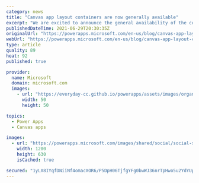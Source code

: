 ```yaml
---
category: news
title: "Canvas app layout containers are now generally available"
excerpt: "We are excited to announce the general availability of the container, horizontal container and vertical container layout controls in canvas apps! These controls help you automatically reflow and resize controls within them to enable easy, no expression layouts in canvas apps."
publishedDateTime: 2021-06-29T20:30:35Z
originalUrl: "https://powerapps.microsoft.com/en-us/blog/canvas-app-layout-containers-are-now-generally-available/"
webUrl: "https://powerapps.microsoft.com/en-us/blog/canvas-app-layout-containers-are-now-generally-available/"
type: article
quality: 89
heat: 92
published: true

provider:
  name: Microsoft
  domain: microsoft.com
  images:
    - url: "https://everyday-cc.github.io/powerapps/assets/images/organizations/microsoft.com-50x50.jpg"
      width: 50
      height: 50

topics:
  - Power Apps
  - Canvas apps

images:
  - url: "https://powerapps.microsoft.com/images/shared/social/social-share-post-ignite.png"
    width: 1200
    height: 630
    isCached: true

secured: "1yLX8IYqfDNiiNf4omacXOR6/P5DpH06TjfgYFg0bwWJ36nrTpHwo5u2YdYUp/zuukStuVq/B/K7esFMhR01gVezE0V59aS/YsZx++2/LX1VhrIV80UsEcefBBHLfTGC3vmSrAKtTmSsTOsMf+DZiFx7tTScBELVl1fD+Y3lsxCTbah8cuOjZZ2nRvHaHK+qwII28DRlY7/N26D4ZmsnqFB5mn+QzJprKlWFt3ngYNHxEiowLOz9tkYmzWvYFJG3PuUjQKC/JBix0b6n2YX1hNJpYh7f5eNX4zckCZ0juwuSF9PdLyEAgWIRXUhAD7KldsRqZVemQrrVGEKpdqhjQv8cpfoknIRUPZIWuImnoa4=;vVuUMpCTamyobPKZKZKw2A=="
---
```


